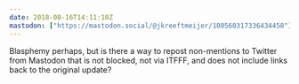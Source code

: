 ```yaml
---
date: 2018-08-16T14:11:10Z
mastodon: ["https://mastodon.social/@jkreeftmeijer/100560317336434458"]
---
```

Blasphemy perhaps, but is there a way to repost non-mentions to Twitter from Mastodon that is not blocked, not via ITFFF, and does not include links back to the original update?
